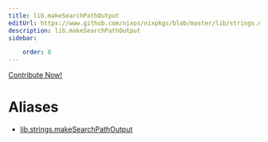 ```yaml
---
title: lib.makeSearchPathOutput
editUrl: https://www.github.com/nixos/nixpkgs/blob/master/lib/strings.nix#L260C5
description: lib.makeSearchPathOutput
sidebar:

    order: 8
---
```


<a href="https://www.github.com/nixos/nixpkgs/blob/master/lib/strings.nix#L260C5">Contribute Now!</a>


# Aliases

- [lib.strings.makeSearchPathOutput](/nix-doc-comments/reference/lib/strings/lib-strings-makeSearchPathOutput)


